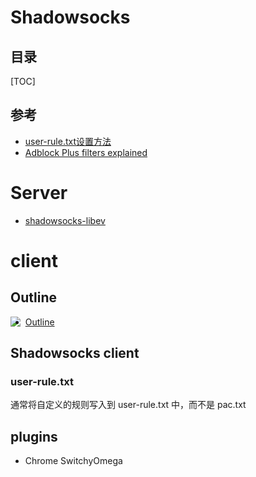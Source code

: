 # Shadowsocks

## 目录

[TOC]

## 参考

- [user-rule.txt设置方法](https://blog.keyboardman.fun/mark/315.html)
- [Adblock Plus filters explained](https://adblockplus.org/en/filter-cheatsheet)

# Server

- [shadowsocks-libev](https://github.com/shadowsocks/shadowsocks-libev)

# client

## Outline

<img src="https://getoutline.org/modern/img/outline-horizontal-white-new.svg" align='left'  />

- [Outline](https://getoutline.org/zh-CN/home)

## Shadowsocks client

### user-rule.txt

通常将自定义的规则写入到 user-rule.txt 中，而不是 pac.txt

## plugins

- Chrome SwitchyOmega


